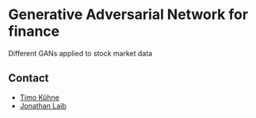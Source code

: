 # Generative Adversarial Network for finance
Different GANs applied to stock market data

## Contact
* [Timo Kühne](https://github.com/h3nkl3r)
* [Jonathan Laib](https://github.com/jonathanlaib)

